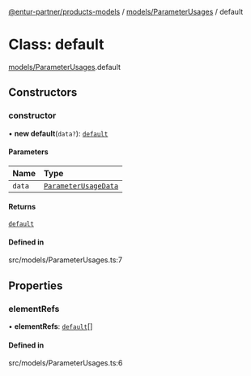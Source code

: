 [@entur-partner/products-models](../README.md) / [models/ParameterUsages](../modules/models_ParameterUsages.md) / default

# Class: default

[models/ParameterUsages](../modules/models_ParameterUsages.md).default

## Constructors

### constructor

• **new default**(`data?`): [`default`](models_ParameterUsages.default.md)

#### Parameters

| Name | Type |
| :------ | :------ |
| `data` | [`ParameterUsageData`](../interfaces/types_interfaces.ParameterUsageData.md) |

#### Returns

[`default`](models_ParameterUsages.default.md)

#### Defined in

src/models/ParameterUsages.ts:7

## Properties

### elementRefs

• **elementRefs**: [`default`](models_Reference.default.md)[]

#### Defined in

src/models/ParameterUsages.ts:6

